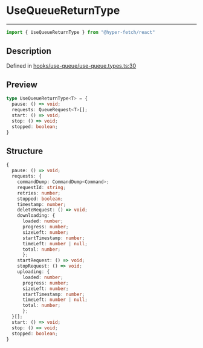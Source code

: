 

# UseQueueReturnType

<div class="api-docs__separator">

---

</div><div class="api-docs__import">

```ts
import { UseQueueReturnType } from "@hyper-fetch/react"
```

</div><div class="api-docs__section">

## Description

</div><div class="api-docs__description"><span class="api-docs__do-not-parse">



</span></div><p class="api-docs__definition">

Defined in [hooks/use-queue/use-queue.types.ts:30](https://github.com/BetterTyped/hyper-fetch/blob/3fe127e9/packages/react/src/hooks/use-queue/use-queue.types.ts#L30)

</p><div class="api-docs__section">

## Preview

</div><div class="api-docs__preview type">

```ts
type UseQueueReturnType<T> = {
  pause: () => void; 
  requests: QueueRequest<T>[]; 
  start: () => void; 
  stop: () => void; 
  stopped: boolean; 
}
```

</div><div class="api-docs__section">

## Structure

</div><div class="api-docs__returns">

```ts
{
  pause: () => void;
  requests: {
    commandDump: CommandDump<Command>;
    requestId: string;
    retries: number;
    stopped: boolean;
    timestamp: number;
    deleteRequest: () => void;
    downloading: {
      loaded: number;
      progress: number;
      sizeLeft: number;
      startTimestamp: number;
      timeLeft: number | null;
      total: number;
      };
    startRequest: () => void;
    stopRequest: () => void;
    uploading: {
      loaded: number;
      progress: number;
      sizeLeft: number;
      startTimestamp: number;
      timeLeft: number | null;
      total: number;
      };
  }[];
  start: () => void;
  stop: () => void;
  stopped: boolean;
}
```

</div>